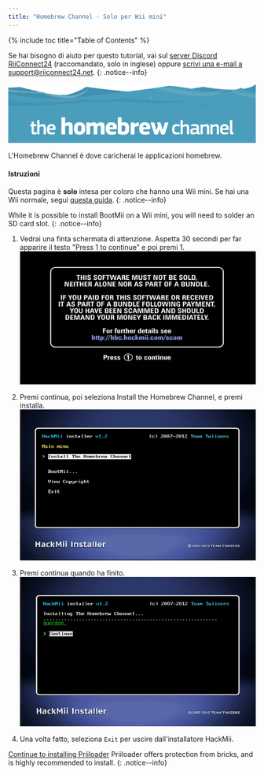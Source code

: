 ```yaml
---
title: "Homebrew Channel - Solo per Wii mini"
---
```


{% include toc title="Table of Contents" %}

Se hai bisogno di aiuto per questo tutorial, vai sul [server Discord RiiConnect24](https://discord.gg/b4Y7jfD) (raccomandato, solo in inglese) oppure [scrivi una e-mail a support@riiconnect24.net](mailto:support@riiconnect24.net).
{: .notice--info}

![Logo HBC](/images/hbc.png)

L'Homebrew Channel è dove caricherai le applicazioni homebrew.

#### Istruzioni
Questa pagina è **solo** intesa per coloro che hanno una Wii mini. Se hai una Wii normale, segui [questa guida](hbc).
{: .notice--info}

While it is possible to install BootMii on a Wii mini, you will need to solder an SD card slot.
{: .notice--info}

1. Vedrai una finta schermata di attenzione. Aspetta 30 secondi per far apparire il testo "Press 1 to continue" e poi premi 1. ![Schermata finta](/images/Wii/ScamScreen.png)

1. Premi continua, poi seleziona Install the Homebrew Channel, e premi installa. ![Installa l'Homebrew Channel](/images/Wii/InstallHomebrewChannel.png)

1. Premi continua quando ha finito. ![Installazione dell'Homebrew Channel completata](/images/Wii/SuccessHBC.png)


1. Una volta fatto, seleziona `Exit` per uscire dall'installatore HackMii.

[Continue to installing Priiloader](priiloader) Priiloader offers protection from bricks, and is highly recommended to install.
{: .notice--info}
